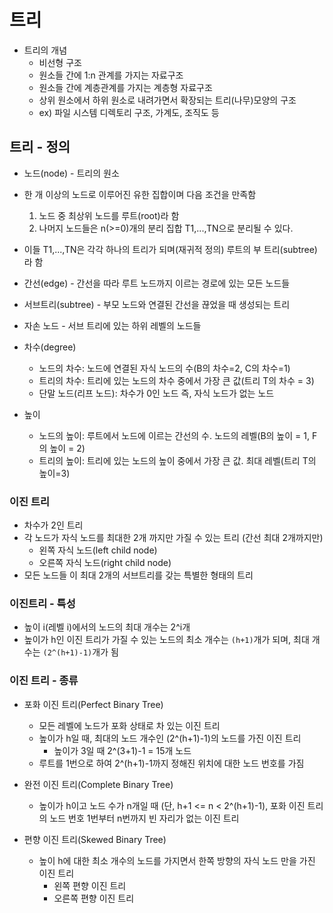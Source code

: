 # 트리

- 트리의 개념
    - 비선형 구조
    - 원소들 간에 1:n 관계를 가지는 자료구조
    - 원소들 간에 계층관계를 가지는 계층형 자료구조
    - 상위 원소에서 하위 원소로 내려가면서 확장되는 트리(나무)모양의 구조
    - ex) 파일 시스템 디렉토리 구조, 가계도, 조직도 등

## 트리 - 정의
- 노드(node) - 트리의 원소
- 한 개 이상의 노드로 이루어진 유한 집합이며 다음 조건을 만족함
    1) 노드 중 최상위 노드를 루트(root)라 함
    2) 나머지 노드들은 n(>=0)개의 분리 집합 T1,...,TN으로 분리될 수 있다.
- 이들 T1,...,TN은 각각 하나의 트리가 되며(재귀적 정의) 루트의 부 트리(subtree)라 함
- 간선(edge) - 간선을 따라 루트 노드까지 이르는 경로에 있는 모든 노드들
- 서브트리(subtree) - 부모 노드와 연결된 간선을 끊었을 때 생성되는 트리
- 자손 노드 - 서브 트리에 있는 하위 레벨의 노드들

- 차수(degree)
    - 노드의 차수: 노드에 연결된 자식 노드의 수(B의 차수=2, C의 차수=1)
    - 트리의 차수: 트리에 있는 노드의 차수 중에서 가장 큰 값(트리 T의 차수 = 3)
    - 단말 노드(리프 노드): 차수가 0인 노드 즉, 자식 노드가 없는 노드

- 높이
    - 노드의 높이: 루트에서 노드에 이르는 간선의 수. 노드의 레벨(B의 높이 = 1, F의 높이 = 2)
    - 트리의 높이: 트리에 있는 노드의 높이 중에서 가장 큰 값. 최대 레벨(트리 T의 높이=3)

### 이진 트리
- 차수가 2인 트리
- 각 노드가 자식 노드를 최대한 2개 까지만 가질 수 있는 트리 (간선 최대 2개까지만)
    - 왼쪽 자식 노드(left child node)
    - 오른쪽 자식 노드(right child node)
- 모든 노드들 이 최대 2개의 서브트리를 갖는 특별한 형태의 트리

### 이진트리 - 특성
- 높이 i(레벨 i)에서의 노드의 최대 개수는 2^i개
- 높이가 h인 이진 트리가 가질 수 있는 노드의 최소 개수는 `(h+1)`개가 되며, 최대 개수는 `(2^(h+1)-1)`개가 됨

### 이진 트리 - 종류
- 포화 이진 트리(Perfect Binary Tree)
    - 모든 레벨에 노드가 포화 상태로 차 있는 이진 트리
    - 높이가 h일 때, 최대의 노드 개수인 (2^(h+1)-1)의 노드를 가진 이진 트리
        - 높이가 3일 때 2^(3+1)-1 = 15개 노드
    - 루트를 1번으로 하여 2^(h+1)-1까지 정해진 위치에 대한 노드 번호를 가짐

- 완전 이진 트리(Complete Binary Tree)
    - 높이가 h이고 노드 수가 n개일 때 (단, h+1 <= n < 2^(h+1)-1), 포화 이진 트리의 노드 번호 1번부터 n번까지 빈 자리가 없는 이진 트리

- 편향 이진 트리(Skewed Binary Tree)
    - 높이 h에 대한 최소 개수의 노드를 가지면서 한쪽 방향의 자식 노드 만을 가진 이진 트리
        - 왼쪽 편향 이진 트리
        - 오른쪽 편향 이진 트리

